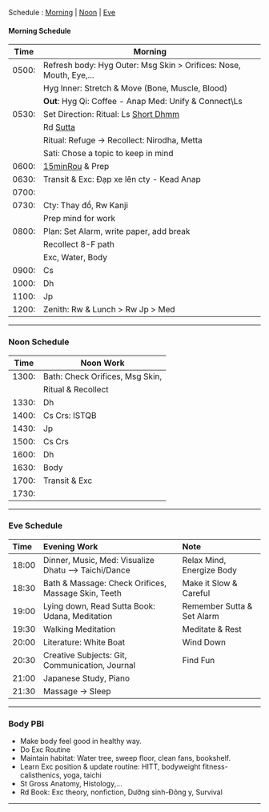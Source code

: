 Schedule :   [Morning](#morning-schedule)   |   [Noon](#noon-schedule)   |   [Eve](#eve-schedule)  <br>

#### Morning Schedule
| Time  | Morning                                      |
|-------|----------------------------------------------|
| 0500: | Refresh body: Hyg Outer: Msg Skin > Orifices: Nose, Mouth, Eye,...     |
|       | Hyg Inner: Stretch & Move (Bone, Muscle, Blood)                     |
|       | **Out**: Hyg Qi: Coffee - Anap Med: Unify & Connect\Ls   |
| 0530: | Set Direction: Ritual: Ls [Short Dhmm](https://www.dhammatalks.org/audio/morning/)    |
|       | Rd [Sutta](https://www.dhammatalks.org/random_sutta.php)                 |
|       | Ritual: Refuge -> Recollect: Nirodha, Metta    |
|       | Sati: Chose a topic to keep in mind   |
| 0600: | [15minRou](https://github.com/ThanhNguyen24590/Process/blob/main/15minRou.md) & Prep                  |
| 0630: | Transit & Exc: Đạp xe lên cty - Kead Anap    |
| 0700: |            |
| 0730: | Cty: Thay đồ, Rw Kanji |
|      | Prep mind for work |
| 0800: | Plan: Set Alarm, write paper, add break  |
|       | Recollect 8-F path                    |
|       | Exc, Water, Body                          |
| 0900: | Cs                                        |
| 1000: | Dh                                        |
| 1100: | Jp                                        |
| 1200: | Zenith: Rw & Lunch > Rw Jp > Med          |
---
### Noon Schedule
| Time  | Noon Work                                    |
|-------|---------------------------------------------|
| 1300: | Bath: Check Orifices, Msg Skin,             |
|       | Ritual & Recollect                           |
| 1330: | Dh                                         |
| 1400: | Cs Crs: ISTQB                               |
| 1430: | Jp                                         |
| 1500: | Cs Crs                                     |
| 1600: | Dh                                         |
| 1630: | Body                                       |
| 1700: | Transit & Exc                               |
| 1730: |                                             |
---
### Eve Schedule
| Time  | Evening Work                                            | Note                               |
| :---- | :------------------------------------------------------ | :--------------------------------- |
| 18:00 | Dinner, Music, Med: Visualize Dhatu --> Taichi/Dance    | Relax Mind, Energize Body         |
| 18:30 | Bath & Massage: Check Orifices, Massage Skin, Teeth    | Make it Slow & Careful            |
| 19:00 | Lying down, Read Sutta Book: Udana, Meditation         | Remember Sutta & Set Alarm         |
| 19:30 | Walking Meditation                                      | Meditate & Rest                   |
| 20:00 | Literature: White Boat                                | Wind Down                          |
| 20:30 | Creative Subjects: Git, Communication, Journal        | Find Fun                           |
| 21:00 | Japanese Study, Piano                                   |                                    |
| 21:30 | Massage -> Sleep                                      |                                    |
---
### Body PBI
- Make body feel good in healthy way.
- Do Exc Routine
- Maintain habitat: Water tree, sweep floor, clean fans, bookshelf.
- Learn Exc position & update routine: HITT, bodyweight fitness-calisthenics, yoga, taichi 
- St Gross Anatomy, Histology,...
- Rd Book: Exc theory, nonfiction, Dưỡng sinh-Đông y, Survival
---
